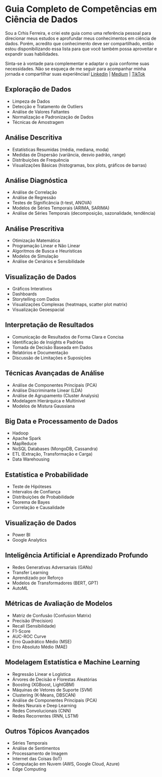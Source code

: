 # Guia Completo de  Competências em Ciência de Dados

Sou a Crhis Ferreira, e criei este guia como uma referência pessoal para direcionar meus estudos e aprofundar meus conhecimentos em ciência de dados. Porém, acredito que conhecimento deve ser compartilhado, então estou disponibilizando essa lista para que você também possa aproveitar e expandir suas habilidades. 

Sinta-se à vontade para complementar e adaptar o guia conforme suas necessidades. Não se esqueça de me seguir para acompanhar minha jornada e compartilhar suas experiências! [Linkedin](https://www.linkedin.com/in/crhis/) | [Medium](https://medium.com/@crhisangela) | [TikTok](https://www.tiktok.com/@crhisangela)


## Exploração de Dados
- Limpeza de Dados
- Detecção e Tratamento de Outliers
- Análise de Valores Faltantes
- Normalização e Padronização de Dados
- Técnicas de Amostragem

## Análise Descritiva
- Estatísticas Resumidas (média, mediana, moda)
- Medidas de Dispersão (variância, desvio padrão, range)
- Distribuições de Frequência
- Visualizações Básicas (histogramas, box plots, gráficos de barras)

## Análise Diagnóstica
- Análise de Correlação
- Análise de Regressão
- Testes de Significância (t-test, ANOVA)
- Modelos de Séries Temporais (ARIMA, SARIMA)
- Análise de Séries Temporais (decomposição, sazonalidade, tendência)

## Análise Prescritiva
- Otimização Matemática
- Programação Linear e Não Linear
- Algoritmos de Busca e Heurísticas
- Modelos de Simulação
- Análise de Cenários e Sensibilidade

## Visualização de Dados
- Gráficos Interativos
- Dashboards
- Storytelling com Dados
- Visualizações Complexas (heatmaps, scatter plot matrix)
- Visualização Geoespacial

## Interpretação de Resultados
- Comunicação de Resultados de Forma Clara e Concisa
- Identificação de Insights e Padrões
- Tomada de Decisão Baseada em Dados
- Relatórios e Documentação
- Discussão de Limitações e Suposições

## Técnicas Avançadas de Análise
- Análise de Componentes Principais (PCA)
- Análise Discriminante Linear (LDA)
- Análise de Agrupamento (Cluster Analysis)
- Modelagem Hierárquica e Multinível
- Modelos de Mistura Gaussiana

## Big Data e Processamento de Dados
- Hadoop
- Apache Spark
- MapReduce
- NoSQL Databases (MongoDB, Cassandra)
- ETL (Extração, Transformação e Carga)
- Data Warehousing

## Estatística e Probabilidade
- Teste de Hipóteses
- Intervalos de Confiança
- Distribuições de Probabilidade
- Teorema de Bayes
- Correlação e Causalidade

## Visualização de Dados
- Power BI
- Google Analytics

## Inteligência Artificial e Aprendizado Profundo
- Redes Generativas Adversariais (GANs)
- Transfer Learning
- Aprendizado por Reforço
- Modelos de Transformadores (BERT, GPT)
- AutoML

## Métricas de Avaliação de Modelos
- Matriz de Confusão (Confusion Matrix)
- Precisão (Precision)
- Recall (Sensibilidade)
- F1-Score
- AUC-ROC Curve
- Erro Quadrático Médio (MSE)
- Erro Absoluto Médio (MAE)

## Modelagem Estatística e Machine Learning
- Regressão Linear e Logística
- Árvores de Decisão e Florestas Aleatórias
- Boosting (XGBoost, LightGBM)
- Máquinas de Vetores de Suporte (SVM)
- Clustering (K-Means, DBSCAN)
- Análise de Componentes Principais (PCA)
- Redes Neurais e Deep Learning
- Redes Convolucionais (CNN)
- Redes Recorrentes (RNN, LSTM)

## Outros Tópicos Avançados
- Séries Temporais
- Análise de Sentimentos
- Processamento de Imagem
- Internet das Coisas (IoT)
- Computação em Nuvem (AWS, Google Cloud, Azure)
- Edge Computing
